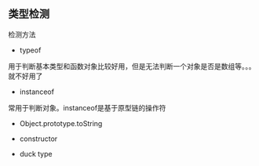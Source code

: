 ## 类型检测
检测方法

- typeof 

用于判断基本类型和函数对象比较好用，但是无法判断一个对象是否是数组等。。。就不好用了
    
- instanceof 

常用于判断对象。instanceof是基于原型链的操作符

- Object.prototype.toString

- constructor
- duck type
